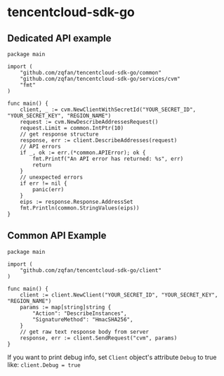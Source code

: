 # tencentcloud-sdk-go

## Dedicated API example

```
package main

import (
    "github.com/zqfan/tencentcloud-sdk-go/common"
    "github.com/zqfan/tencentcloud-sdk-go/services/cvm"
    "fmt"
)

func main() {
    client, _ := cvm.NewClientWithSecretId("YOUR_SECRET_ID", "YOUR_SECRET_KEY", "REGION_NAME")
    request := cvm.NewDescribeAddressesRequest()
    request.Limit = common.IntPtr(10)
    // get response structure
    response, err := client.DescribeAddresses(request)
    // API errors
    if _, ok := err.(*common.APIError); ok {
        fmt.Printf("An API error has returned: %s", err)
        return
    }
    // unexpected errors
    if err != nil {
        panic(err)
    }
    eips := response.Response.AddressSet
    fmt.Println(common.StringValues(eips))
}
```

## Common API Example

```
package main

import (
    "github.com/zqfan/tencentcloud-sdk-go/client"
)

func main() {
    client := client.NewClient("YOUR_SECRET_ID", "YOUR_SECRET_KEY", "REGION_NAME")
    params := map[string]string {
        "Action": "DescribeInstances",
        "SignatureMethod": "HmacSHA256",
    }
    // get raw text response body from server
    response, err := client.SendRequest("cvm", params)
}
```

If you want to print debug info, set ``Client`` object's attribute ``Debug`` to true like: ``client.Debug = true``

